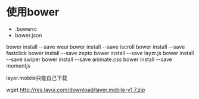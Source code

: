 # 使用bower

- .bowerrc
- bower.json

bower install --save weui
bower install --save iscroll
bower install --save fastclick
bower install --save zepto
bower install --save layzr.js
bower install --save swiper 
bower install --save animate.css
bower install --save momentjs


layer.mobile只能自己下载


wget http://res.layui.com/download/layer.mobile-v1.7.zip

